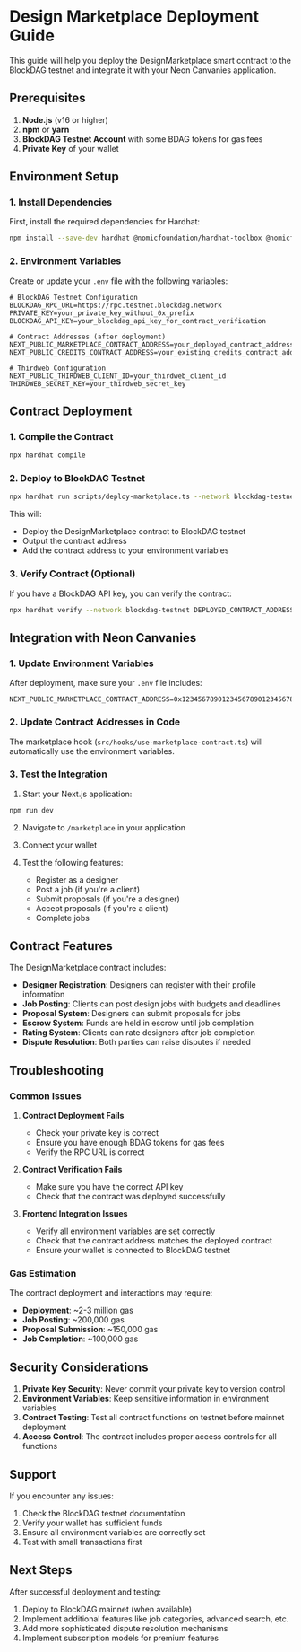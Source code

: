 # Design Marketplace Deployment Guide

This guide will help you deploy the DesignMarketplace smart contract to the BlockDAG testnet and integrate it with your Neon Canvanies application.

## Prerequisites

1. **Node.js** (v16 or higher)
2. **npm** or **yarn**
3. **BlockDAG Testnet Account** with some BDAG tokens for gas fees
4. **Private Key** of your wallet

## Environment Setup

### 1. Install Dependencies

First, install the required dependencies for Hardhat:

```bash
npm install --save-dev hardhat @nomicfoundation/hardhat-toolbox @nomicfoundation/hardhat-ethers ethers dotenv
```

### 2. Environment Variables

Create or update your `.env` file with the following variables:

```env
# BlockDAG Testnet Configuration
BLOCKDAG_RPC_URL=https://rpc.testnet.blockdag.network
PRIVATE_KEY=your_private_key_without_0x_prefix
BLOCKDAG_API_KEY=your_blockdag_api_key_for_contract_verification

# Contract Addresses (after deployment)
NEXT_PUBLIC_MARKETPLACE_CONTRACT_ADDRESS=your_deployed_contract_address
NEXT_PUBLIC_CREDITS_CONTRACT_ADDRESS=your_existing_credits_contract_address

# Thirdweb Configuration
NEXT_PUBLIC_THIRDWEB_CLIENT_ID=your_thirdweb_client_id
THIRDWEB_SECRET_KEY=your_thirdweb_secret_key
```

## Contract Deployment

### 1. Compile the Contract

```bash
npx hardhat compile
```

### 2. Deploy to BlockDAG Testnet

```bash
npx hardhat run scripts/deploy-marketplace.ts --network blockdag-testnet
```

This will:
- Deploy the DesignMarketplace contract to BlockDAG testnet
- Output the contract address
- Add the contract address to your environment variables

### 3. Verify Contract (Optional)

If you have a BlockDAG API key, you can verify the contract:

```bash
npx hardhat verify --network blockdag-testnet DEPLOYED_CONTRACT_ADDRESS
```

## Integration with Neon Canvanies

### 1. Update Environment Variables

After deployment, make sure your `.env` file includes:

```env
NEXT_PUBLIC_MARKETPLACE_CONTRACT_ADDRESS=0x1234567890123456789012345678901234567890
```

### 2. Update Contract Addresses in Code

The marketplace hook (`src/hooks/use-marketplace-contract.ts`) will automatically use the environment variables.

### 3. Test the Integration

1. Start your Next.js application:
```bash
npm run dev
```

2. Navigate to `/marketplace` in your application

3. Connect your wallet

4. Test the following features:
   - Register as a designer
   - Post a job (if you're a client)
   - Submit proposals (if you're a designer)
   - Accept proposals (if you're a client)
   - Complete jobs

## Contract Features

The DesignMarketplace contract includes:

- **Designer Registration**: Designers can register with their profile information
- **Job Posting**: Clients can post design jobs with budgets and deadlines
- **Proposal System**: Designers can submit proposals for jobs
- **Escrow System**: Funds are held in escrow until job completion
- **Rating System**: Clients can rate designers after job completion
- **Dispute Resolution**: Both parties can raise disputes if needed

## Troubleshooting

### Common Issues

1. **Contract Deployment Fails**
   - Check your private key is correct
   - Ensure you have enough BDAG tokens for gas fees
   - Verify the RPC URL is correct

2. **Contract Verification Fails**
   - Make sure you have the correct API key
   - Check that the contract was deployed successfully

3. **Frontend Integration Issues**
   - Verify all environment variables are set correctly
   - Check that the contract address matches the deployed contract
   - Ensure your wallet is connected to BlockDAG testnet

### Gas Estimation

The contract deployment and interactions may require:
- **Deployment**: ~2-3 million gas
- **Job Posting**: ~200,000 gas
- **Proposal Submission**: ~150,000 gas
- **Job Completion**: ~100,000 gas

## Security Considerations

1. **Private Key Security**: Never commit your private key to version control
2. **Environment Variables**: Keep sensitive information in environment variables
3. **Contract Testing**: Test all contract functions on testnet before mainnet deployment
4. **Access Control**: The contract includes proper access controls for all functions

## Support

If you encounter any issues:
1. Check the BlockDAG testnet documentation
2. Verify your wallet has sufficient funds
3. Ensure all environment variables are correctly set
4. Test with small transactions first

## Next Steps

After successful deployment and testing:
1. Deploy to BlockDAG mainnet (when available)
2. Implement additional features like job categories, advanced search, etc.
3. Add more sophisticated dispute resolution mechanisms
4. Implement subscription models for premium features
